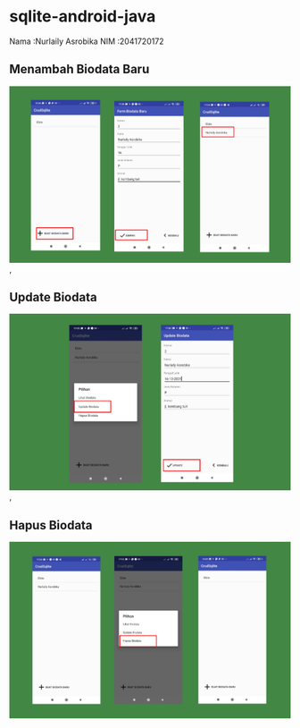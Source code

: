 # sqlite-android-java

Nama :Nurlaily Asrobika
NIM :2041720172

## Menambah Biodata Baru
![img1](images/1.jpg),

## Update Biodata
![img2](images/2.jpg),

## Hapus Biodata
![img3](images/3.jpg)
